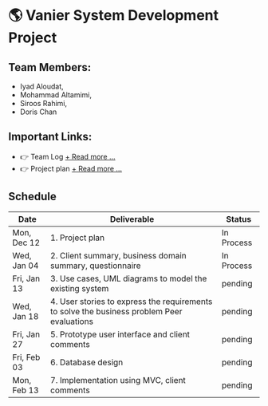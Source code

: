 # 🌎 Vanier System Development Project


## Team Members: 
- Iyad Aloudat, 
- Mohammad Altamimi, 
- Siroos Rahimi, 
- Doris Chan

## Important Links: 
- 👉 Team Log [+ Read more ...](Team-Log.md)
- 👉 Project plan [+ Read more ...](1-Project-Plan/README.md)
 
## Schedule
| Date | Deliverable | Status
|---|---|---|
| Mon, Dec 12 | 1. Project plan | In Process |
| Wed, Jan 04 | 2.  Client summary, business domain summary, questionnaire | In Process  |
| Fri, Jan 13 | 3. Use cases, UML diagrams to model the existing system | pending |
| Wed, Jan 18 | 4. User stories to express the requirements to solve the business problem Peer evaluations | pending |
| Fri, Jan 27 | 5. Prototype user interface and client comments | pending |
| Fri, Feb 03 | 6. Database design | pending |
| Mon, Feb 13 | 7. Implementation using MVC, client comments | pending |
